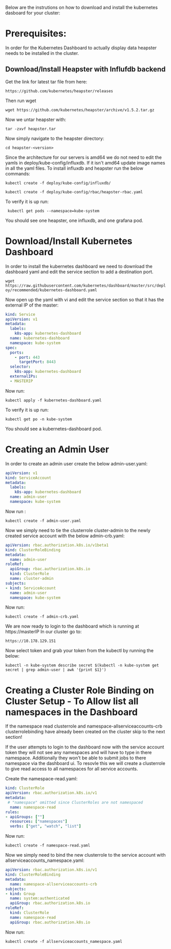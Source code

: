 Below are the instrutions on how to download and install the kubernetes dasboard for your cluster:

# Prerequisites:

In order for the Kubernetes Dashboard to actually display data heapster needs to be installed in the cluster.

## Download/Install Heapster with Influfdb backend

Get the link for latest tar file from here:

`https://github.com/kubernetes/heapster/releases`

Then run wget <link>

`wget https://github.com/kubernetes/heapster/archive/v1.5.2.tar.gz`

Now we untar heapster with:

`tar -zxvf heapster.tar`

Now simply navigate to the heapster directory:

`cd heapster-<version>`

Since the architecture for our servers is amd64 we do not need to edit the yamls in deploy/kube-config/influxdb. If it isn't amd64 update image names in all the yaml files.
To install influxdb and heapster run the below commands:

`kubectl create -f deploy/kube-config/influxdb/`

`kubectl create -f deploy/kube-config/rbac/heapster-rbac.yaml`

To verify it is up run:

` kubectl get pods --namespace=kube-system`

You should see one heapster, one influxdb, and one grafana pod.

# Download/Install Kubernetes Dashboard

In order to install the kubernetes dashboard we need to download the dashboard yaml and edit the service section to add a destination port.

`wget https://raw.githubusercontent.com/kubernetes/dashboard/master/src/deploy/recommended/kubernetes-dashboard.yaml`

Now open up the yaml with vi and edit the service section so that it has the external IP of the master:

```yaml
kind: Service
apiVersion: v1
metadata:
  labels:
    k8s-app: kubernetes-dashboard
  name: kubernetes-dashboard
  namespace: kube-system
spec:
  ports:
    - port: 443
      targetPort: 8443
  selector:
    k8s-app: kubernetes-dashboard
  externalIPs:
  - MASTERIP
 ```
Now run:

`kubectl apply -f kubernetes-dashboard.yaml`

To verify it is up run:

`kubectl get po -n kube-system`

You should see a kubernetes-dashboard pod.

# Creating an Admin User
In order to create an admin user create the below admin-user.yaml:

```yaml
apiVersion: v1
kind: ServiceAccount
metadata:
  labels:
    k8s-app: kubernetes-dashboard
  name: admin-user
  namespace: kube-system
  ```
  
Now run :

`kubectl create -f admin-user.yaml`

Now we simply need to tie the clusterrole cluster-admin to the newly created service account with the below admin-crb.yaml:

```yaml
apiVersion: rbac.authorization.k8s.io/v1beta1
kind: ClusterRoleBinding
metadata:
  name: admin-user
roleRef:
  apiGroup: rbac.authorization.k8s.io
  kind: ClusterRole
  name: cluster-admin
subjects:
- kind: ServiceAccount
  name: admin-user
  namespace: kube-system
  ```
Now run:

`kubectl create -f admin-crb.yaml`

We are now ready to login to the dashboard which is running at https://masterIP
In our cluster go to:

`https://10.178.129.151`

Now select token and grab your token from the kubectl by running the below:

`kubectl -n kube-system describe secret $(kubectl -n kube-system get secret | grep admin-user | awk '{print $1}')`


 # Creating a Cluster Role Binding on Cluster Setup - To Allow list all namespaces in the Dashboard
 
 If the namespace read clusterrole and namespace-allserviceaccounts-crb clusterrolebinding have already been created on the cluster skip to the next section!
 
 If the user attempts to login to the dashboard now with the service account token they will not see any namespaces and will 
 have to type in there namespace. Additionally they won't be able to submit jobs to there namespace via the dashboard ui. 
 To resovle this we will create a clusterrole to give read access to all namespaces for all service accounts.
 
 Create the namespace-read.yaml:
 
 ```yaml
kind: ClusterRole
apiVersion: rbac.authorization.k8s.io/v1
metadata:
  # "namespace" omitted since ClusterRoles are not namespaced
   name: namespace-read 
rules:
- apiGroups: [""]
   resources: ["namespaces"]
   verbs: ["get", "watch", "list"]
  ```
  Now run:
  
  `kubectl create -f namespace-read.yaml`
  
  
  Now we simply need to bind the new clusterrole to the service account with allserviceaccounts_namespace.yaml:
  
  ```yaml  
apiVersion: rbac.authorization.k8s.io/v1
kind: ClusterRoleBinding
metadata:
    name: namespace-allserviceaccounts-crb
subjects:
  - kind: Group
    name: system:authenticated
    apiGroup: rbac.authorization.k8s.io
roleRef:
    kind: ClusterRole
    name: namespace-read 
    apiGroup: rbac.authorization.k8s.io
  ```
  
  Now run:
  
  `kubectl create -f allserviceaccounts_namespace.yaml`
  
  
